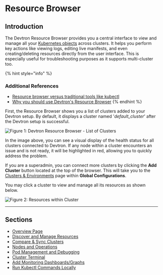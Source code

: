 # Resource Browser

## Introduction

The Devtron Resource Browser provides you a central interface to view and manage all your [Kubernetes objects](../../reference/glossary.md#objects) across clusters.  It helps you perform key actions like viewing logs, editing live manifests, and even creating/deleting resources directly from the user interface. This is especially useful for troubleshooting purposes as it supports multi-cluster too.

{% hint style="info" %}
### Additional References
* [Resource browser versus traditional tools like kubectl](https://devtron.ai/blog/managing-kubernetes-resources-across-multiple-clusters)
* [Why you should use Devtron's Resource Browser](https://devtron.ai/blog/what-is-the-kubernetes-resource-browser-in-devtron)
{% endhint %}

First, the Resource Browser shows you a list of clusters added to your Devtron setup. By default, it displays a cluster named '*default_cluster*' after the Devtron setup is successful.

![Figure 1: Devtron Resource Browser - List of Clusters](https://devtron-public-asset.s3.us-east-2.amazonaws.com/images/kubernetes-resource-browser/resource-browser-new.jpg)

In the image above, you can see a visual display of the health status for all clusters connected to Devtron. If any node within a cluster encounters an issue and is not ready, it will be highlighted in red, allowing you to quickly address the problem.

If you are a superadmin, you can connect more clusters by clicking the **Add Cluster** button located at the top of the browser. This will take you to the [Clusters & Environments](../global-configurations/cluster-and-environments.md) page within **Global Configurations**.

You may click a cluster to view and manage all its resources as shown below.

![Figure 2: Resources within Cluster](https://devtron-public-asset.s3.us-east-2.amazonaws.com/images/kubernetes-resource-browser/cluster-resources.jpg)

---

## Sections

* [Overview Page](overview.md)
* [Discover and Manage Resources](manage-resources.md)
* [Compare & Sync Clusters](compare-and-sync.md)
* [Nodes and Operations](nodes.md)
* [Pod Management and Debugging](pods.md)
* [Cluster Terminal](cluster-terminal.md)
* [Add Monitoring Dashboards/Graphs](monitoring-graphs.md)
* [Run Kubectl Commands Locally](kubectl-local.md)

